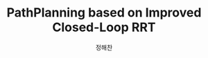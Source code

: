 ---
layout: research
title: "PathPlanning based on Improved Closed-Loop RRT"
author: "정해찬"
header: Research 
category: research 
permalink: /Research/:title 
tag: [UAV]
taglist: [UAV,MISSILE,AI]
---